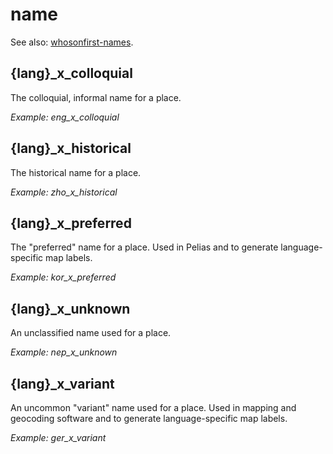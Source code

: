 # name

See also: [whosonfirst-names](https://github.com/whosonfirst/whosonfirst-names).

## {lang}_x_colloquial
The colloquial, informal name for a place.

_Example: eng_x_colloquial_

## {lang}_x_historical
The historical name for a place.

_Example: zho_x_historical_

## {lang}_x_preferred
The "preferred" name for a place. Used in Pelias and to generate language-specific map labels.

_Example: kor_x_preferred_

## {lang}_x_unknown
An unclassified name used for a place.

_Example: nep_x_unknown_

## {lang}_x_variant
An uncommon "variant" name used for a place. Used in mapping and geocoding software and to generate language-specific map labels.

_Example: ger_x_variant_
